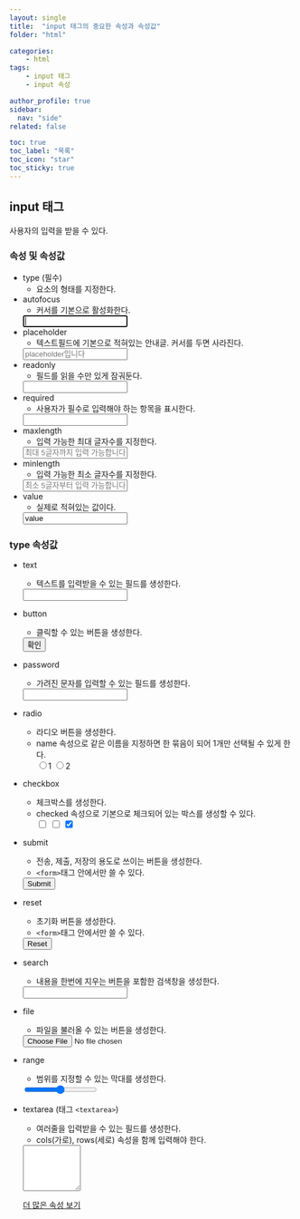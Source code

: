 ```yaml
---
layout: single
title:  "input 태그의 중요한 속성과 속성값"
folder: "html"

categories:
    - html
tags:
    - input 태그
    - input 속성

author_profile: true
sidebar:
  nav: "side"
related: false

toc: true
toc_label: "목록"
toc_icon: "star"
toc_sticky: true
---
```


## input 태그  
사용자의 입력을 받을 수 있다.  

### 속성 및 속성값  
- type (필수)
    - 요소의 형태를 지정한다.
- autofocus
    - 커서를 기본으로 활성화한다.
    <input type="text" autofocus />
- placeholder
    - 텍스트필드에 기본으로 적혀있는 안내글. 커서를 두면 사라진다.
    <input type="text" placeholder="placeholder입니다" />
- readonly
    - 필드를 읽을 수만 있게 잠궈둔다.
    <input type="text" readonly="readonly" />
- required
    - 사용자가 필수로 입력해야 하는 항목을 표시한다.
    <input type="text" required />
- maxlength
    - 입력 가능한 최대 글자수를 지정한다.
    <input type="text" placeholder="최대 5글자까지 입력 가능합니다." maxlength="5" />
- minlength
    - 입력 가능한 최소 글자수를 지정한다.
    <input type="text" placeholder="최소 5글자부터 입력 가능합니다." minlength="5" />
- value
    - 실제로 적혀있는 값이다.
    <input type="text" value="value" />

### type 속성값  
- text
    - 텍스트를 입력받을 수 있는 필드를 생성한다.
    <input type="text" />
- button
    - 클릭할 수 있는 버튼을 생성한다.
    <input type="button" value="확인" />
- password
    - 가려진 문자를 입력할 수 있는 필드를 생성한다.
    <input type="password" />
- radio
    - 라디오 버튼을 생성한다.
    - name 속성으로 같은 이름을 지정하면 한 묶음이 되어 1개만 선택될 수 있게 한다.  
    <input class="inline" type="radio" name="rd" />1 <input class="inline" type="radio" name="rd" />2
- checkbox
    - 체크박스를 생성한다.
    - checked 속성으로 기본으로 체크되어 있는 박스를 생성할 수 있다.  
    <input class="inline" type="checkbox" /> <input class="inline" type="checkbox" /> <input class="inline" type="checkbox" checked />
- submit
    - 전송, 제출, 저장의 용도로 쓰이는 버튼을 생성한다.
    - `<form>`태그 안에서만 쓸 수 있다.
    <form>
        <input type="submit" />
    </form>
- reset
    - 초기화 버튼을 생성한다.
    - `<form>`태그 안에서만 쓸 수 있다.
    <form>
        <input type="reset" />
    </form>
- search
    - 내용을 한번에 지우는 버튼을 포함한 검색창을 생성한다.
    <input type="search" />
- file
    - 파일을 불러올 수 있는 버튼을 생성한다.
    <input type="file" />
- range
    - 범위를 지정할 수 있는 막대를 생성한다.
    <input type="range" />
- textarea (태그 `<textarea>`)
    - 여러줄을 입력받을 수 있는 필드를 생성한다.
    - cols(가로), rows(세로) 속성을 함께 입력해야 한다.
    <textarea cols="10" rows="5"></textarea>

  [더 많은 속성 보기](https://developer.mozilla.org/ko/docs/Web/HTML/Element/Input)  
  <br/>